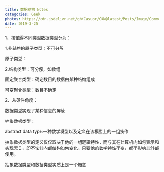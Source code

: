 ```yaml
---
title: 数据结构 Notes
categories: Geek
photos: https://cdn.jsdelivr.net/gh/Casuor/CDN@latest/Posts/Image/Common/xiangxiang.jpg
date: 2019-3-25
---
```

1、按值得不同类型数据类型分为：

1.非结构的原子类型：不可分解

原子类型：

2.结构类型：可分解，如数组

固定聚合类型：确定数目的数据由某种结构组成

可变聚合类型：数目不确定



2、从硬件角度：

数据类型实现了某种信息的屏蔽

抽象数据类型：

abstract data type:一种数学模型以及定义在该模型上的一组操作

抽象数据类型的定义仅仅取决于他的一组逻辑特性，而与其在计算机内如何表示和实现无关，即不论其内部结构如何变化，只要他的数学特性不变，都不影响其外部使用。

抽象数据类型和数据类型实质上是一个概念

